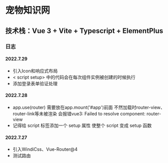 # 宠物知识网

## 技术栈：Vue 3 + Vite + Typescript + ElementPlus

### 日志

#### 2022.7.29

+ 引入Icon和响应式布局
+ < script setup> 中的代码会在每次组件实例被创建的时候执行
+ 添加登录表单验证处理

#### 2022.7.28

+ app.use(router) 需要放在app.mount('#app')前面 不然加载时router-view、router-link等未被渲染 会报错vue3: Failed to resolve component: router-view
+ 记得给 script 标签添加一个 setup 属性 使整个 script 变成 setup 函数

#### 2022.7.27

+ 引入WindiCss、Vue-Router@4
+ 测试路由

